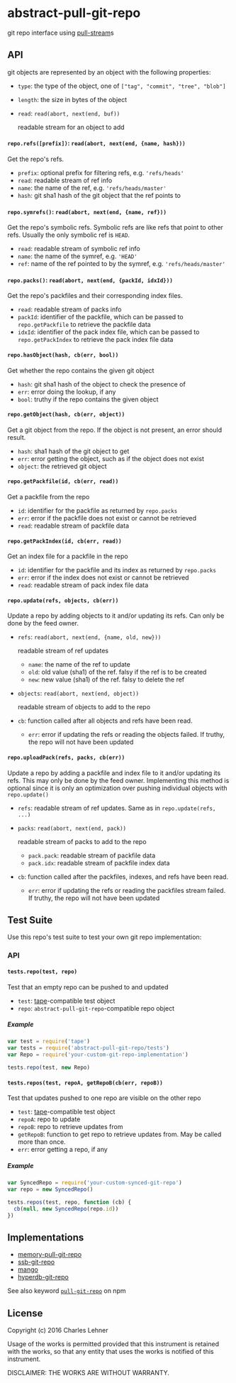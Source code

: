 # abstract-pull-git-repo

git repo interface using [pull-stream][]s

[pull-stream]: https://github.com/dominictarr/pull-stream/
[memory-pull-git-repo]: https://github.com/clehner/memory-pull-git-repo
[ssb-git-repo]: https://github.com/clehner/ssb-git-repo
[tape]: https://github.com/substack/tape
[keyword]: https://www.npmjs.com/browse/keyword/pull-git-repo
[mango]: https://github.com/axic/git-remote-mango/blob/master/mango.js
[hyperdb-git-repo]: https://github.com/noffle/hyperdb-git-repo

## API

git objects are represented by an object with the following properties:

- `type`: the type of the object, one of `["tag", "commit", "tree", "blob"]`
- `length`: the size in bytes of the object
- `read`: `read(abort, next(end, buf))`

  readable stream for an object to add

#### `repo.refs([prefix])`: `read(abort, next(end, {name, hash}))`

Get the repo's refs.

- `prefix`: optional prefix for filtering refs, e.g. `'refs/heads'`
- `read`: readable stream of ref info
- `name`: the name of the ref, e.g. `'refs/heads/master'`
- `hash`: git sha1 hash of the git object that the ref points to

#### `repo.symrefs()`: `read(abort, next(end, {name, ref}))`

Get the repo's symbolic refs. Symbolic refs are like refs that point to
other refs. Usually the only symbolic ref is `HEAD`.

- `read`: readable stream of symbolic ref info
- `name`: the name of the symref, e.g. `'HEAD'`
- `ref`: name of the ref pointed to by the symref, e.g. `'refs/heads/master'`

#### `repo.packs()`: `read(abort, next(end, {packId, idxId}))`

Get the repo's packfiles and their corresponding index files.

- `read`: readable stream of packs info
- `packId`: identifier of the packfile, which can be passed to
    `repo.getPackfile` to retrieve the packfile data
- `idxId`: identifier of the pack index file, which can be passed to
    `repo.getPackIndex` to retrieve the pack index file data

#### `repo.hasObject(hash, cb(err, bool))`

Get whether the repo contains the given git object

- `hash`: git sha1 hash of the object to check the presence of
- `err`: error doing the lookup, if any
- `bool`: truthy if the repo contains the given object

#### `repo.getObject(hash, cb(err, object))`

Get a git object from the repo. If the object is not present, an error should
result.

- `hash`: sha1 hash of the git object to get
- `err`: error getting the object, such as if the object does not exist
- `object`: the retrieved git object

#### `repo.getPackfile(id, cb(err, read))`

Get a packfile from the repo

- `id`: identifier for the packfile as returned by `repo.packs`
- `err`: error if the packfile does not exist or cannot be retrieved
- `read`: readable stream of packfile data

#### `repo.getPackIndex(id, cb(err, read))`

Get an index file for a packfile in the repo

- `id`: identifier for the packfile and its index as returned by `repo.packs`
- `err`: error if the index does not exist or cannot be retrieved
- `read`: readable stream of pack index file data

#### `repo.update(refs, objects, cb(err))`

Update a repo by adding objects to it and/or updating its refs. Can only be
done by the feed owner.

- `refs`: `read(abort, next(end, {name, old, new}))`

  readable stream of ref updates

  - `name`: the name of the ref to update
  - `old`: old value (sha1) of the ref. falsy if the ref is to be created
  - `new`: new value (sha1) of the ref. falsy to delete the ref

- `objects`: `read(abort, next(end, object))`

  readable stream of objects to add to the repo

- `cb`: function called after all objects and refs have been read.

  - `err`: error if updating the refs or reading the objects failed.
    If truthy, the repo will not have been updated

#### `repo.uploadPack(refs, packs, cb(err))`

Update a repo by adding a packfile and index file to it and/or updating its
refs. This may only be done by the feed owner. Implementing this method is
optional since it is only an optimization over pushing individual objects with
`repo.update()`

- `refs`: readable stream of ref updates. Same as in `repo.update(refs, ...)`

- `packs`: `read(abort, next(end, pack))`

  readable stream of packs to add to the repo

  - `pack.pack`: readable stream of packfile data
  - `pack.idx`: readable stream of packfile index data

- `cb`: function called after the packfiles, indexes, and refs have been read.

  - `err`: error if updating the refs or reading the packfiles stream failed.
    If truthy, the repo will not have been updated

## Test Suite

Use this repo's test suite to test your own git repo implementation:

### API

#### `tests.repo(test, repo)`

Test that an empty repo can be pushed to and updated

- `test`: [tape][]-compatible test object
- `repo`: `abstract-pull-git-repo`-compatible repo object

##### Example

```js
var test = require('tape')
var tests = require('abstract-pull-git-repo/tests')
var Repo = require('your-custom-git-repo-implementation')

tests.repo(test, new Repo)
```

#### `tests.repos(test, repoA, getRepoB(cb(err, repoB))`

Test that updates pushed to one repo are visible on the other repo

- `test`: [tape][]-compatible test object
- `repoA`: repo to update
- `repoB`: repo to retrieve updates from
- `getRepoB`: function to get repo to retrieve updates from. May be called more
    than once.
- `err`: error getting a repo, if any

##### Example

```js
var SyncedRepo = require('your-custom-synced-git-repo')
var repo = new SyncedRepo()

tests.repos(test, repo, function (cb) {
  cb(null, new SyncedRepo(repo.id))
})
```

## Implementations

- [memory-pull-git-repo][]
- [ssb-git-repo][]
- [mango][]
- [hyperdb-git-repo][]

See also keyword [`pull-git-repo`][keyword] on npm

## License

Copyright (c) 2016 Charles Lehner

Usage of the works is permitted provided that this instrument is
retained with the works, so that any entity that uses the works is
notified of this instrument.

DISCLAIMER: THE WORKS ARE WITHOUT WARRANTY.
